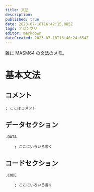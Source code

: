 ```yaml
---
title: 文法
description: 
published: true
date: 2023-07-18T16:42:15.085Z
tags: アセンブリ
editor: markdown
dateCreated: 2023-07-18T16:40:24.654Z
---
```


雑に MASM64 の文法のメモ。


# 基本文法

## コメント

```plain
; ここはコメント
```

## データセクション

```plain
.DATA
    
    ; ここにいろいろ書く
```


## コードセクション

```plain
.CODE

    ; ここにいろいろ書く
```